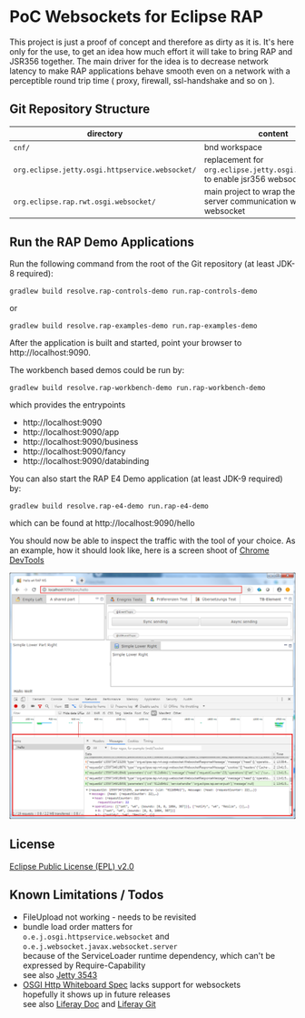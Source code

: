 PoC Websockets for Eclipse RAP
=================================================

This project is just a proof of concept and therefore as dirty as it is. It's here only for the use, to get an idea how much effort it will take to bring RAP and JSR356 together.
The main driver for the idea is to decrease network latency to make RAP applications behave smooth even on a network with a perceptible round trip time ( proxy, firewall, ssl-handshake and so on ).  

Git Repository Structure
------------------------



| directory   | content                                                     |
|-------------|-------------------------------------------------------------|
| `cnf/`  | bnd workspace                                         |
| `org.eclipse.jetty.osgi.httpservice.websocket/`    | replacement for `org.eclipse.jetty.osgi.httpservice` to enable jsr356 websockets                                       
| `org.eclipse.rap.rwt.osgi.websocket/`   | main project to wrap the client-server communication within a websocket|



Run the RAP Demo Applications
--------------------

Run the following command from the root of the Git repository (at least JDK-8 required):

    gradlew build resolve.rap-controls-demo run.rap-controls-demo

or

    gradlew build resolve.rap-examples-demo run.rap-examples-demo

After the application is built and started, point your browser to http://localhost:9090.

The workbench based demos could be run by:

    gradlew build resolve.rap-workbench-demo run.rap-workbench-demo

which provides the entrypoints
- http://localhost:9090
- http://localhost:9090/app
- http://localhost:9090/business
- http://localhost:9090/fancy
- http://localhost:9090/databinding


You can also start the RAP E4 Demo application (at least JDK-9 required) by:

    gradlew build resolve.rap-e4-demo run.rap-e4-demo

which can be found at http://localhost:9090/hello

You should now be able to inspect the traffic with the tool of your choice.
As an example, how it should look like, here is a screen shoot of [Chrome DevTools][5]  

![Chrome Debug View](chrome-dbg.png)


License
-------

[Eclipse Public License (EPL) v2.0][6]


Known Limitations / Todos
-------
- FileUpload not working - needs to be revisited
- bundle load order matters for<br>
`o.e.j.osgi.httpservice.websocket` and `o.e.j.websocket.javax.websocket.server`<br/>because of the ServiceLoader runtime dependency, which can't be expressed by Require-Capability<br/>see also [Jetty 3543][9]
- [OSGI Http Whiteboard Spec][10] lacks support for websockets<br/>hopefully it shows up in future releases<br/>see also [Liferay Doc][11] and [Liferay Git][12]   


[1]: http://eclipse.org/rap
[2]: https://github.com/eclipse/rap/tree/master/examples/org.eclipse.rap.e4.demo
[3]: https://bugs.eclipse.org/bugs/show_bug.cgi?id=547896
[4]: http://localhost:9090/poc/hello
[5]: https://developers.google.com/web/tools/chrome-devtools/
[6]: https://www.eclipse.org/legal/epl-2.0/
[7]: https://bugs.eclipse.org/bugs/show_bug.cgi?id=547895
[8]: https://www.eclipse.org/rap/demos/
[9]: https://github.com/eclipse/jetty.project/issues/3543
[10]: https://osgi.org/specification/osgi.cmpn/7.0.0/service.http.whiteboard.html
[11]: https://dev.liferay.com/de/develop/tutorials/-/knowledge_base/7-0/liferay-websocket-whiteboard
[12]: https://github.com/liferay/liferay-portal/tree/master/modules/apps/websocket
